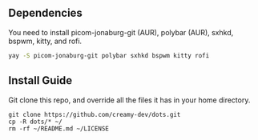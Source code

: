 ## Dependencies
You need to install picom-jonaburg-git (AUR), polybar (AUR), sxhkd, bspwm, kitty, and rofi.
```bash
yay -S picom-jonaburg-git polybar sxhkd bspwm kitty rofi
```
## Install Guide
Git clone this repo, and override all the files it has in your home directory.
```
git clone https://github.com/creamy-dev/dots.git
cp -R dots/* ~/
rm -rf ~/README.md ~/LICENSE
```
